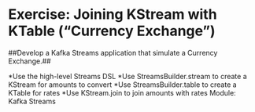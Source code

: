 # Exercise: Joining KStream with KTable (“Currency Exchange”)
##Develop a Kafka Streams application that simulate a Currency Exchange.##

*Use the high-level Streams DSL
*Use StreamsBuilder.stream to create a KStream for amounts to convert
*Use StreamsBuilder.table to create a KTable for rates
*Use KStream.join to join amounts with rates
Module: Kafka Streams
